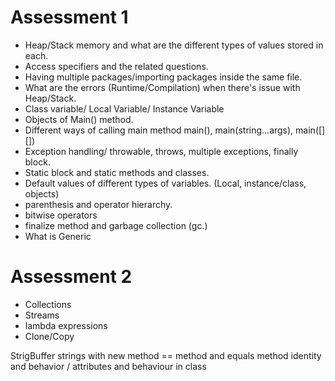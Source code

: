 

# Assessment 1

- Heap/Stack memory and what are the different types of values stored in each.
- Access specifiers and the related questions.
- Having multiple packages/importing packages inside the same file.
- What are the errors (Runtime/Compilation) when there's issue with Heap/Stack.
- Class variable/ Local Variable/ Instance Variable
- Objects of Main() method.
- Different ways of calling main method main(), main(string...args), main(\[]\[])
- Exception handling/ throwable, throws, multiple exceptions, finally block.
- Static block and static methods and classes.
- Default values of different types of variables. (Local, instance/class, objects)
- parenthesis and operator hierarchy.
- bitwise operators
- finalize method and garbage collection (gc.)
- What is Generic


# Assessment 2

- Collections
- Streams
- lambda expressions
- Clone/Copy



StrigBuffer strings with new method
== method and equals method
identity and behavior / attributes and behaviour in class